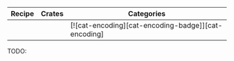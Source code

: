 | Recipe | Crates | Categories |
|--------|--------|------------|
|  |  | [![cat-encoding][cat-encoding-badge]][cat-encoding] |
<div class="hidden">
TODO:
</div>
